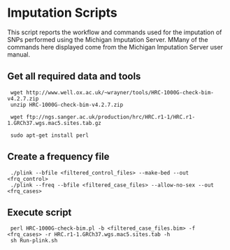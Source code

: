 # Imputation Scripts

This script reports the workflow and commands used for the imputation of SNPs performed using the Michigan Imputation Server. MMany of the commands here displayed come from the Michigan Imputation Server user manual.

## Get all required data and tools  
     wget http://www.well.ox.ac.uk/~wrayner/tools/HRC-1000G-check-bim-v4.2.7.zip
     unzip HRC-1000G-check-bim-v4.2.7.zip
     
     wget ftp://ngs.sanger.ac.uk/production/hrc/HRC.r1-1/HRC.r1-1.GRCh37.wgs.mac5.sites.tab.gz
     
     sudo apt-get install perl

## Create a frequency file  
     ./plink --bfile <filtered_control_files> --make-bed --out <frq_control>
     ./plink --freq --bfile <filtered_case_files> --allow-no-sex --out <frq_cases>

## Execute script
     perl HRC-1000G-check-bim.pl -b <filtered_case_files.bim> -f <frq_cases> -r HRC.r1-1.GRCh37.wgs.mac5.sites.tab -h
     sh Run-plink.sh
